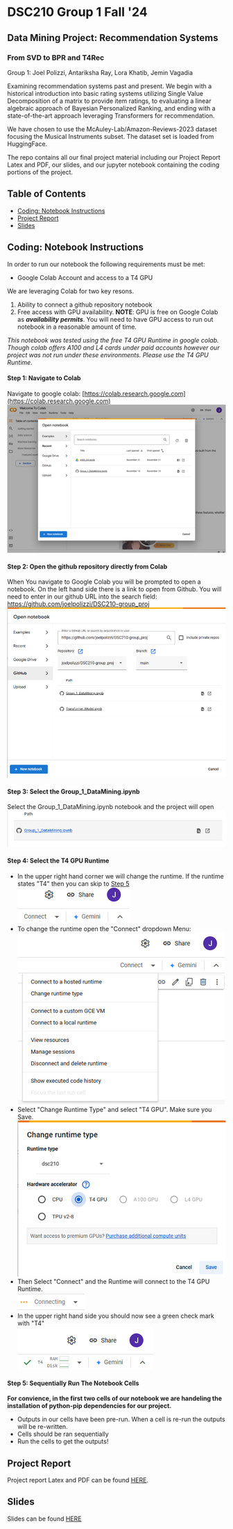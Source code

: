 # DSC210 Group 1 Fall '24
## Data Mining Project: Recommendation Systems
### From SVD to BPR and T4Rec 

Group 1:
Joel Polizzi, Antariksha Ray, Lora Khatib, Jemin Vagadia

Examining recommendation systems past and present. We begin with a historical introduction into basic rating systems utilizing Single Value Decomposition of a matrix to provide item ratings, to evaluating a linear algebraic approach of Bayesian Personalized Ranking, and ending with a state-of-the-art approach leveraging Transformers for recommendation. 

We have chosen to use the McAuley-Lab/Amazon-Reviews-2023 dataset focusing the Musical Instruments subset. The dataset set is loaded from HuggingFace.

The repo contains all our final project material including our Project Report Latex and PDF, our slides, and our jupyter notebook containing the coding portions of the project.

## Table of Contents
- [Coding: Notebook Instructions](#coding-notebook-instructions)
- [Project Report](#project-report)
- [Slides](#Slides)

## Coding: Notebook Instructions
In order to run our notebook the following requirements must be met:
- Google Colab Account and access to a T4 GPU

We are leveraging Colab for two key resons. 
1) Ability to connect a github repository notebook
2) Free access with GPU availability. **NOTE**: GPU is free on Google Colab as ***availability permits***. You will need to have GPU access to run out notebook in a reasonable amount of time.

_This notebook was tested using the free T4 GPU Runtime in google colab. Though colab offers A100 and L4 cards under paid accounts however our project was not run under these environments. Please use the T4 GPU Runtime._

#### Step 1: Navigate to Colab
Navigate to google colab: [https://colab.research.google.com](https://colab.research.google.com)
![Open Colab](images/colab1.png)

#### Step 2: Open the github repository directly from Colab
When You navigate to Google Colab you will be prompted to open a notebook. On the left hand side there is a link to open from Github. You will need to enter in our github URL into the search field: https://github.com/joelpolizzi/DSC210-group_proj
![Open Github](images/colab2.png)

#### Step 3: Select the Group_1_DataMining.ipynb
Select the Group_1_DataMining.ipynb notebook and the project will open
![Open datamine](images/colab3.png)

#### Step 4: Select the T4 GPU Runtime
- In the upper right hand corner we will change the runtime. If the runtime states "T4" then you can skip to [Step 5](#step-5-sequentially-run-the-notebook-cells) <br>
 ![current-runtime](images/colab5.png) <br>
- To change the runtime open the "Connect" dropdown Menu: <br>
 ![change-runtime](images/colab6.png) <br>
- Select "Change Runtime Type" and select "T4 GPU". Make sure you Save. <br>
![change-runtime2](images/colab8.png) <br>
- Then Select "Connect" and the Runtime will connect to the T4 GPU Runtime. <br>
![connect](images/colab9.png) <br>
- In the upper right hand side you should now see a green check mark with "T4" <br>
![connected](images/colab10.png) <br>

#### Step 5: Sequentially Run The Notebook Cells

**For convience, in the first two cells of our notebook we are handeling the installation of python-pip dependencies for our project.**
- Outputs in our cells have been pre-run. When a cell is re-run the outputs will be re-written.
- Cells should be ran sequentially
- Run the cells to get the outputs!


## Project Report
Project report Latex and PDF can be found [HERE](./DSC210_Project_Report).

## Slides
Slides can be found [HERE](./slides)

